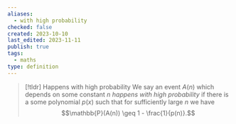 ```yaml
---
aliases:
  - with high probability
checked: false
created: 2023-10-10
last_edited: 2023-11-11
publish: true
tags:
  - maths
type: definition
---
```

>[!tldr] Happens with high probability
>We say an event $A(n)$ which depends on some constant $n$ *happens with high probability* if there is a some polynomial $p(x)$ such that for sufficiently large $n$ we have
>$$\mathbb{P}(A(n)) \geq 1 - \frac{1}{p(n)}.$$

